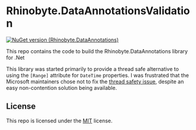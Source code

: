 
# Rhinobyte.DataAnnotationsValidation

[![NuGet version (Rhinobyte.DataAnnotations)](https://img.shields.io/nuget/v/Rhinobyte.DataAnnotations.svg?style=flat)](https://www.nuget.org/packages/Rhinobyte.DataAnnotations/)

This repo contains the code to build the Rhinobyte.DataAnnotations library for .Net

This library was started primarily to provide a thread safe alternative to using the `[Range]` attribute for
`DateTime` properties. I was frustrated that the Microsoft maintainers chose not to fix the [thread safety issue](https://github.com/dotnet/runtime/issues/1143),
despite an easy non-contention solution being available.

## License

This repo is licensed under the [MIT](LICENSE) license.